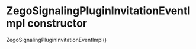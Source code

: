 


# ZegoSignalingPluginInvitationEventImpl constructor







ZegoSignalingPluginInvitationEventImpl()












